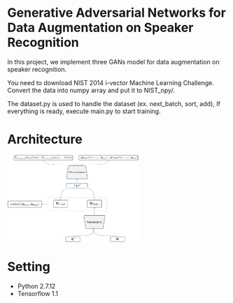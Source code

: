 # Generative Adversarial Networks for Data Augmentation on Speaker Recognition
In this project, we implement three GANs model for data augmentation on speaker recognition.

You need to download NIST 2014 i-vector Machine Learning Challenge. Convert the data into numpy array and put it to NIST_npy/.

The dataset.py is used to handle the dataset  (ex. next_batch, sort, add), If everything is ready, execute main.py to start training.


# Architecture
<img src="fig/GAN-Cos-Gen.png" width = "300" height = "200" alt="GAN-Cos-Gen" align=center />

# Setting
- Python 2.7.12
- Tensorflow 1.1

